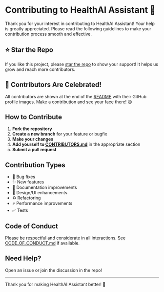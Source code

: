 # Contributing to HealthAI Assistant 🚀

Thank you for your interest in contributing to HealthAI Assistant! Your help is greatly appreciated. Please read the following guidelines to make your contribution process smooth and effective.

## ⭐ Star the Repo
If you like this project, please [star the repo](https://github.com/NikhilRaikwar/HealthAI-Assistant) to show your support! It helps us grow and reach more contributors.

## 👥 Contributors Are Celebrated!
All contributors are shown at the end of the [README](./README.md) with their GitHub profile images. Make a contribution and see your face there! 😄

## How to Contribute
1. **Fork the repository**
2. **Create a new branch** for your feature or bugfix
3. **Make your changes**
4. **Add yourself to [CONTRIBUTORS.md](./CONTRIBUTORS.md)** in the appropriate section
5. **Submit a pull request**

## Contribution Types
- 🐛 Bug fixes
- ✨ New features
- 📝 Documentation improvements
- 🎨 Design/UI enhancements
- ♻️ Refactoring
- ⚡ Performance improvements
- ✅ Tests

## Code of Conduct
Please be respectful and considerate in all interactions. See [CODE_OF_CONDUCT.md](./CODE_OF_CONDUCT.md) if available.

## Need Help?
Open an issue or join the discussion in the repo!

---

Thank you for making HealthAI Assistant better! 💙
